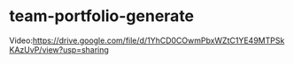 # team-portfolio-generate

Video:https://drive.google.com/file/d/1YhCD0COwmPbxWZtC1YE49MTPSkKAzUvP/view?usp=sharing
